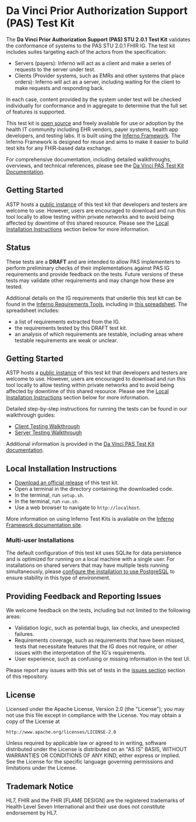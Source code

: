# Da Vinci Prior Authorization Support (PAS) Test Kit

The **Da Vinci Prior Authorization Support (PAS) STU 2.0.1 Test Kit** validates the 
conformance of systems to the PAS STU 2.0.1 FHIR IG. The test kit includes
suites targeting each of the actors from the specification:

- Servers (payers): Inferno will act as a client and make a series of
  requests to the server under test.
- Clients (Provider systems, such as EMRs and other systems that place orders): 
  Inferno will act as a server, including waiting for the client to make requests 
  and responding back.

In each case, content provided by the system under test will be checked individually
for conformance and in aggregate to determine that the full set of features is
supported.

This test kit is [open source](#license) and freely available for use or
adoption by the health IT community including EHR vendors, payer systems, health app
developers, and testing labs. It is built using the [Inferno
Framework](https://inferno-framework.github.io/). The Inferno Framework is
designed for reuse and aims to make it easier to build test kits for any
FHIR-based data exchange.

For comprehensive documentation, including detailed walkthroughs, overviews, and
technical references, please see the [Da Vinci PAS Test Kit
Documentation](https://github.com/inferno-framework/davinci-pas-test-kit/wiki/).

## Getting Started

ASTP hosts a [public
instance](https://inferno.healthit.gov/suites/g10_certification) of this test
kit that developers and testers are welcome to use. However, users are
encouraged to download and run this tool locally to allow testing within private
networks and to avoid being affected by downtime of this shared resource.
Please see the [Local Installation
Instructions](#local-installation-instructions) section below for more
information.

## Status

These tests are a **DRAFT** and are intended to allow PAS implementers to perform 
preliminary checks of their implementations against PAS IG requirements and provide 
feedback on the tests. Future versions of these tests may validate other 
requirements and may change how these are tested.

Additional details on the IG requirements that underlie this test kit can be found in the [Inferno Requirements Tools](https://inferno-framework.github.io/docs/advanced-test-features/requirements.html),
including in [this spreadsheet](https://github.com/inferno-framework/davinci-pas-test-kit/blob/main/lib/davinci_pas_test_kit/requirements/hl7.fhir.us.davinci-pas_2.0.1_requirements.xlsx).
The spreadsheet includes:

- a list of requirements extracted from the IG.
- the requirements tested by this DRAFT test kit.
- an analysis of which requirements are testable, including areas where testable requirements are weak or unclear.

## Getting Started

ASTP hosts a [public
instance](https://inferno.healthit.gov/test-kits/davinci-pas/) of this test
kit that developers and testers are welcome to use. However, users are
encouraged to download and run this tool locally to allow testing within private
networks and to avoid being affected by downtime of this shared resource.
Please see the [Local Installation
Instructions](#local-installation-instructions) section below for more
information.

Detailed step-by-step instructions for running the tests can be found in our walkthrough guides:
- [Client Testing Walkthrough](https://github.com/inferno-framework/davinci-pas-test-kit/wiki/Client-Walkthrough)
- [Server Testing Walkthrough](https://github.com/inferno-framework/davinci-pas-test-kit/wiki/Server-Walkthrough)

Additional information is provided in the [Da Vinci PAS Test Kit documentation](https://github.com/inferno-framework/davinci-pas-test-kit/wiki/).

## Local Installation Instructions

- [Download an official release](https://github.com/inferno-framework/davinci-pas-test-kit/releases) of this test kit.
- Open a terminal in the directory containing the downloaded code.
- In the terminal, run `setup.sh`.
- In the terminal, run `run.sh`.
- Use a web browser to navigate to `http://localhost`.

More information on using Inferno Test Kits is available on the [Inferno
Framework documentation site](https://inferno-framework.github.io/docs).

### Multi-user Installations

The default configuration of this test kit uses SQLite for data persistence and
is optimized for running on a local machine with a single user. For
installations on shared servers that may have multiple tests running
simultaneously, please [configure the installation to use
PostgreSQL](https://inferno-framework.github.io/inferno-core/deployment/database.html#postgresql)
to ensure stability in this type of environment.

## Providing Feedback and Reporting Issues

We welcome feedback on the tests, including but not limited to the following areas:
- Validation logic, such as potential bugs, lax checks, and unexpected failures.
- Requirements coverage, such as requirements that have been missed, tests that necessitate features that the IG does not require, or other issues with the interpretation of the IG's requirements.
- User experience, such as confusing or missing information in the test UI.

Please report any issues with this set of tests in the [issues
section](https://github.com/inferno-framework/da-vinci-pas-test-kit/issues)
section of this repository.

## License

Licensed under the Apache License, Version 2.0 (the "License"); you may not use
this file except in compliance with the License. You may obtain a copy of the
License at
```
http://www.apache.org/licenses/LICENSE-2.0
```
Unless required by applicable law or agreed to in writing, software distributed
under the License is distributed on an "AS IS" BASIS, WITHOUT WARRANTIES OR
CONDITIONS OF ANY KIND, either express or implied. See the License for the
specific language governing permissions and limitations under the License.

## Trademark Notice

HL7, FHIR and the FHIR [FLAME DESIGN] are the registered trademarks of Health
Level Seven International and their use does not constitute endorsement by HL7.
